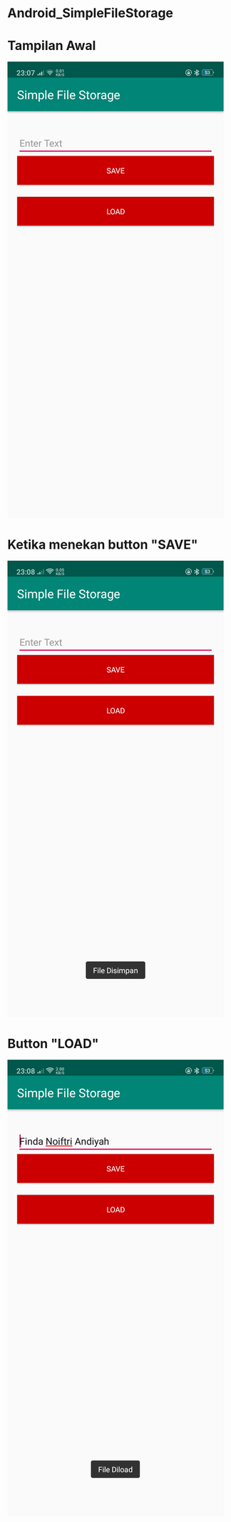 # Android_SimpleFileStorage

# Tampilan Awal 
![alt text](https://raw.githubusercontent.com/finda15/Android_SimpleFileStorage/master/Screenshot%20Simple%20File%20Storage/Screenshot_2019-04-12-23-07-35-18.png)

# Ketika menekan button "SAVE"
![alt text](https://raw.githubusercontent.com/finda15/Android_SimpleFileStorage/master/Screenshot%20Simple%20File%20Storage/Screenshot_2019-04-12-23-08-11-85.png)

# Button "LOAD"
![alt text](https://raw.githubusercontent.com/finda15/Android_SimpleFileStorage/master/Screenshot%20Simple%20File%20Storage/Screenshot_2019-04-12-23-08-20-27.png)
